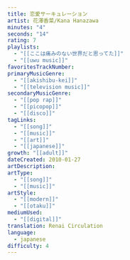 ```yaml
---
title: 恋愛サーキュレーション
artist: 花澤香菜/Kana Hanazawa
minutes: "4"
seconds: "14"
rating: 7
playlists:
  - "[[ここは痛みのない世界だと思ってた]]"
  - "[[uwu music]]"
favoritesTrackNumber:
primaryMusicGenre:
  - "[[akishibu-kei]]"
  - "[[television music]]"
secondaryMusicGenre:
  - "[[pop rap]]"
  - "[[picopop]]"
  - "[[disco]]"
tagLinks:
  - "[[song]]"
  - "[[music]]"
  - "[[art]]"
  - "[[japanese]]"
growth: "[[adult]]"
dateCreated: 2010-01-27
artDescription:
artType:
  - "[[song]]"
  - "[[music]]"
artStyle:
  - "[[modern]]"
  - "[[otaku]]"
mediumUsed:
  - "[[digital]]"
translation: Renai Circulation
language:
  - japanese
difficulty: 4
---
```

